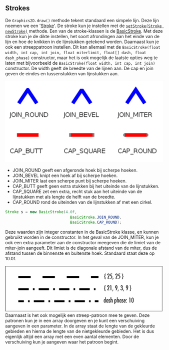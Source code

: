 ## Strokes

De `Graphics2D.draw()` methode tekent standaard een simpele lijn. Deze lijn noemen we een '[Stroke](https://docs.oracle.com/javase/8/docs/api/java/awt/Stroke.html)'. De stroke kun je instellen met de [`setStroke(Stroke newStroke)`](https://docs.oracle.com/javase/8/docs/api/java/awt/Graphics2D.html#setStroke(java.awt.Stroke)) methode. Een van de stroke-klassen is de [BasicStroke](https://docs.oracle.com/javase/8/docs/api/java/awt/BasicStroke.html). Met deze stroke kun je de dikte instellen, het soort afrondingen aan het einde van de lijn en hoe de knikken in de lijnstukken getekend worden. Daarnaast kun je ook een streeppatroon instellen. Dit kan allemaal met de `BasicStroke(float width, int cap, int join, float miterlimit, float[] dash, float dash_phase)` constructor, maar het is ook mogelijk de laatste opties weg te laten met bijvoorbeeld de `BasicStroke(float width, int cap, int join)` constructor. De width geeft de breedte van de lijnen aan. De cap en join geven de eindes en tussenstukken van lijnstukken aan.

![Caps and Joins](images/week02/caps_and_joins.png)

- JOIN_ROUND geeft een afgeronde hoek bij scherpe hoeken.
- JOIN_BEVEL knipt een hoek af bij scherpe hoeken.
- JOIN_MITER laat een scherpe punt bij scherpe hoeken.
- CAP_BUTT geeft geen extra stukken bij het uiteinde van de lijnstukken.
- CAP_SQUARE zet een extra, recht stuk aan het uiteinde van de lijnstukken met als lengte de helft van de breedte.
- CAP_ROUND rond de uiteinden van de lijnstukken af met een cirkel.

```java
Stroke s = new BasicStroke(4.0f,
                             BasicStroke.JOIN_ROUND,
                             BasicStroke.CAP_ROUND);
```

Deze waarden zijn integer constanten in de BasicStroke klasse, en kunnen gebruikt worden in de constructor. In het geval van de JOIN_MITER, kun je ook een extra parameter aan de constructor meegeven die de limiet van de miter-join aangeeft. Dit limiet is de diagonale afstand van de miter, dus de afstand tussen de binnenste en buitenste hoek. Standaard staat deze op 10.0f.

![dashes](images/week02/dash.png)
Daarnaast is het ook mogelijk een streep-patroon mee te geven. Deze patronen kun je in een array doorgeven en je kunt een verschuiving aangeven in een parameter. In de array staat de lengte van de gekleurde gebieden en hierna de lengte van de nietgekleurde gebieden. Het is dus eigenlijk altijd een array met een even aantal elementen. Door de verschuiving kun je aangeven waar het patroon begint.
